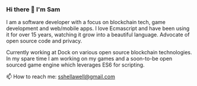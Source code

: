 ### Hi there 👋 I'm Sam

I am a software developer with a focus on blockchain tech, game development and web/mobile apps. I love Ecmascript and have been using it for over 15 years, watching it grow into a beautiful language. Advocate of open source code and privacy.

Currently working at Dock on various open source blockchain technologies. In my spare time I am working on my games and a soon-to-be open sourced game engine which leverages ES6 for scripting.

📫 How to reach me: sshellawell@gmail.com

<!--
**SamHellawell/SamHellawell** is a ✨ _special_ ✨ repository because its `README.md` (this file) appears on your GitHub profile.

Here are some ideas to get you started:

- 🔭 I’m currently working on ...
- 🌱 I’m currently learning ...
- 👯 I’m looking to collaborate on ...
- 🤔 I’m looking for help with ...
- 💬 Ask me about ...
- 📫 How to reach me: ...
- 😄 Pronouns: ...
- ⚡ Fun fact: ...
-->
